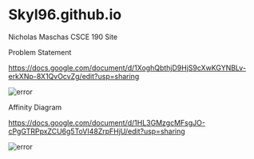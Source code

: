 # Skyl96.github.io
Nicholas Maschas CSCE 190 Site

Problem Statement

https://docs.google.com/document/d/1XoghQbthjD9HjS9cXwKGYNBLv-erkXNp-8X1QvOcvZg/edit?usp=sharing

<img src="https://media.discordapp.net/attachments/214519479768580097/1017496888716566578/Problem_Statement.png?width=511&height=468" alt="error">

Affinity Diagram

https://docs.google.com/document/d/1HL3GMzgcMFsgJO-cPgGTRPpxZCU6g5ToVI48ZrpFHjU/edit?usp=sharing

<img src="https://cdn.discordapp.com/attachments/214519479768580097/1017497602893303919/unknown.png" alt="error">
